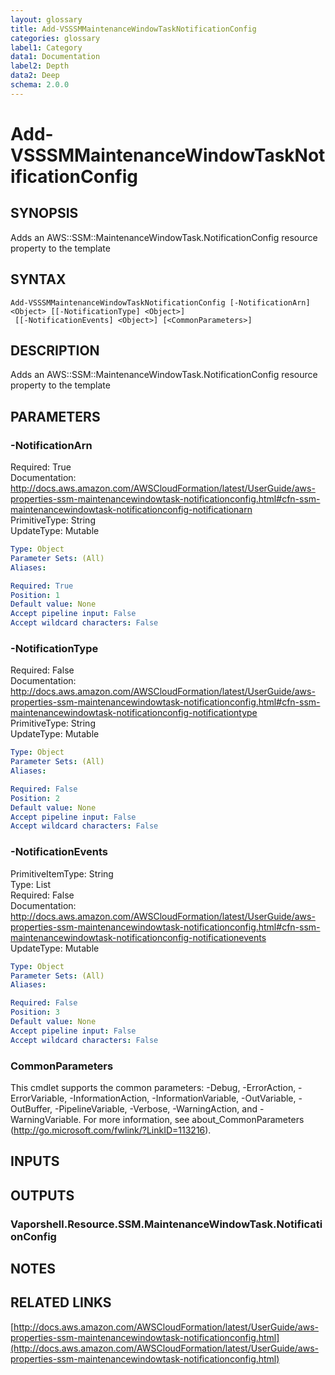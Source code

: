 ```yaml
---
layout: glossary
title: Add-VSSSMMaintenanceWindowTaskNotificationConfig
categories: glossary
label1: Category
data1: Documentation
label2: Depth
data2: Deep
schema: 2.0.0
---
```


# Add-VSSSMMaintenanceWindowTaskNotificationConfig

## SYNOPSIS
Adds an AWS::SSM::MaintenanceWindowTask.NotificationConfig resource property to the template

## SYNTAX

```
Add-VSSSMMaintenanceWindowTaskNotificationConfig [-NotificationArn] <Object> [[-NotificationType] <Object>]
 [[-NotificationEvents] <Object>] [<CommonParameters>]
```

## DESCRIPTION
Adds an AWS::SSM::MaintenanceWindowTask.NotificationConfig resource property to the template

## PARAMETERS

### -NotificationArn
Required: True    
Documentation: http://docs.aws.amazon.com/AWSCloudFormation/latest/UserGuide/aws-properties-ssm-maintenancewindowtask-notificationconfig.html#cfn-ssm-maintenancewindowtask-notificationconfig-notificationarn    
PrimitiveType: String    
UpdateType: Mutable

```yaml
Type: Object
Parameter Sets: (All)
Aliases:

Required: True
Position: 1
Default value: None
Accept pipeline input: False
Accept wildcard characters: False
```

### -NotificationType
Required: False    
Documentation: http://docs.aws.amazon.com/AWSCloudFormation/latest/UserGuide/aws-properties-ssm-maintenancewindowtask-notificationconfig.html#cfn-ssm-maintenancewindowtask-notificationconfig-notificationtype    
PrimitiveType: String    
UpdateType: Mutable

```yaml
Type: Object
Parameter Sets: (All)
Aliases:

Required: False
Position: 2
Default value: None
Accept pipeline input: False
Accept wildcard characters: False
```

### -NotificationEvents
PrimitiveItemType: String    
Type: List    
Required: False    
Documentation: http://docs.aws.amazon.com/AWSCloudFormation/latest/UserGuide/aws-properties-ssm-maintenancewindowtask-notificationconfig.html#cfn-ssm-maintenancewindowtask-notificationconfig-notificationevents    
UpdateType: Mutable

```yaml
Type: Object
Parameter Sets: (All)
Aliases:

Required: False
Position: 3
Default value: None
Accept pipeline input: False
Accept wildcard characters: False
```

### CommonParameters
This cmdlet supports the common parameters: -Debug, -ErrorAction, -ErrorVariable, -InformationAction, -InformationVariable, -OutVariable, -OutBuffer, -PipelineVariable, -Verbose, -WarningAction, and -WarningVariable.
For more information, see about_CommonParameters (http://go.microsoft.com/fwlink/?LinkID=113216).

## INPUTS

## OUTPUTS

### Vaporshell.Resource.SSM.MaintenanceWindowTask.NotificationConfig

## NOTES

## RELATED LINKS

[http://docs.aws.amazon.com/AWSCloudFormation/latest/UserGuide/aws-properties-ssm-maintenancewindowtask-notificationconfig.html](http://docs.aws.amazon.com/AWSCloudFormation/latest/UserGuide/aws-properties-ssm-maintenancewindowtask-notificationconfig.html)

